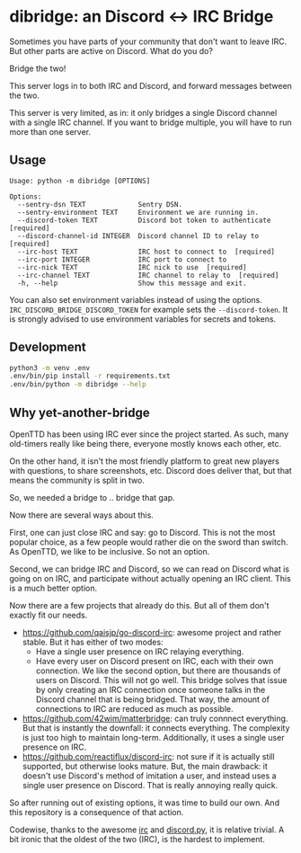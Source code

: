 # dibridge: an Discord <-> IRC Bridge

Sometimes you have parts of your community that don't want to leave IRC.
But other parts are active on Discord.
What do you do?

Bridge the two!

This server logs in to both IRC and Discord, and forward messages between the two.

This server is very limited, as in: it only bridges a single Discord channel with a single IRC channel.
If you want to bridge multiple, you will have to run more than one server.

## Usage

```
Usage: python -m dibridge [OPTIONS]

Options:
  --sentry-dsn TEXT             Sentry DSN.
  --sentry-environment TEXT     Environment we are running in.
  --discord-token TEXT          Discord bot token to authenticate  [required]
  --discord-channel-id INTEGER  Discord channel ID to relay to  [required]
  --irc-host TEXT               IRC host to connect to  [required]
  --irc-port INTEGER            IRC port to connect to
  --irc-nick TEXT               IRC nick to use  [required]
  --irc-channel TEXT            IRC channel to relay to  [required]
  -h, --help                    Show this message and exit.
```

You can also set environment variables instead of using the options.
`IRC_DISCORD_BRIDGE_DISCORD_TOKEN` for example sets the `--discord-token`.
It is strongly advised to use environment variables for secrets and tokens.

## Development

```bash
python3 -m venv .env
.env/bin/pip install -r requirements.txt
.env/bin/python -m dibridge --help
```

## Why yet-another-bridge

OpenTTD has been using IRC ever since the project started.
As such, many old-timers really like being there, everyone mostly knows each other, etc.

On the other hand, it isn't the most friendly platform to great new players with questions, to share screenshots, etc.
Discord does deliver that, but that means the community is split in two.

So, we needed a bridge to .. bridge that gap.

Now there are several ways about this.

First, one can just close IRC and say: go to Discord.
This is not the most popular choice, as a few people would rather die on the sword than switch.
As OpenTTD, we like to be inclusive.
So not an option.

Second, we can bridge IRC and Discord, so we can read on Discord what is going on on IRC, and participate without actually opening an IRC client.
This is a much better option.

Now there are a few projects that already do this.
But all of them don't exactly fit our needs.

- https://github.com/qaisjp/go-discord-irc: awesome project and rather stable.
  But it has either of two modes:
  - Have a single user presence on IRC relaying everything.
  - Have every user on Discord present on IRC, each with their own connection.
  We like the second option, but there are thousands of users on Discord.
  This will not go well.
  This bridge solves that issue by only creating an IRC connection once someone talks in the Discord channel that is being bridged.
  That way, the amount of connections to IRC are reduced as much as possible.
- https://github.com/42wim/matterbridge: can truly connnect everything.
  But that is instantly the downfall: it connects everything.
  The complexity is just too high to maintain long-term.
  Additionally, it uses a single user presence on IRC.
- https://github.com/reactiflux/discord-irc: not sure if it is actually still supported, but otherwise looks mature.
  But, the main drawback: it doesn't use Discord's method of imitation a user, and instead uses a single user presence on Discord.
  That is really annoying really quick.

So after running out of existing options, it was time to build our own.
And this repository is a consequence of that action.

Codewise, thanks to the awesome [irc](https://github.com/jaraco/irc) and [discord.py](https://github.com/Rapptz/discord.py), it is relative trivial.
A bit ironic that the oldest of the two (IRC), is the hardest to implement.
